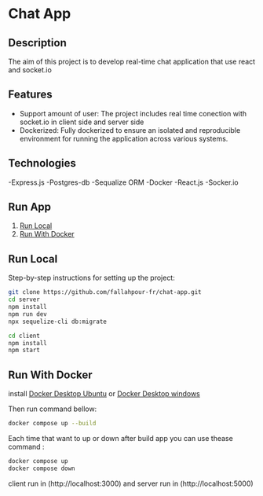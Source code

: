 # Chat App

## Description
The aim of this project is to develop real-time chat application that use react and socket.io 

## Features
- Support amount of user:
The project includes real time conection with socket.io in client side and server side
- Dockerized:
Fully dockerized to ensure an isolated and reproducible environment for running the application across various systems.

## Technologies
-Express.js
-Postgres-db
-Sequalize ORM
-Docker
-React.js
-Socker.io

## Run App
1. [Run Local](#Run-Local)
2. [Run With Docker](#Run-With-Docker)

## Run Local
Step-by-step instructions for setting up the project:
```bash
git clone https://github.com/fallahpour-fr/chat-app.git
cd server
npm install
npm run dev
npx sequelize-cli db:migrate

cd client
npm install
npm start
```

## Run With Docker

install [Docker Desktop Ubuntu](https://docs.docker.com/desktop/setup/install/mac-install/) or 
[Docker Desktop windows](https://docs.docker.com/desktop/setup/install/windows-install/)

Then run command bellow:
```bash
docker compose up --build
```
Each time that want to up or down after build app you can use thease command :
```bash
docker compose up
docker compose down
```
client run in (http://localhost:3000) and server run in (http://localhost:5000)

